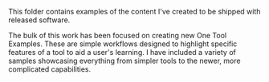 This folder contains examples of the content I've created to be shipped with released software.

The bulk of this work has been focused on creating new One Tool Examples. These are simple workflows designed to highlight specific features of a tool to aid a user's learning. I have included a variety of samples showcasing everything from simpler tools to the newer, more complicated capabilities. 
